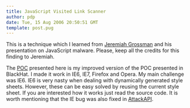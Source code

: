 ```yaml
---
title: JavaScript Visited Link Scanner
author: pdp
date: Tue, 15 Aug 2006 20:50:51 GMT
template: post.pug
---
```


This is a technique which I learned from [Jeremiah Grossman](http://jeremiahgrossman.blogspot.com/) and his presentation on JavaScript malware. Please, keep all the credits for this finding to Jeremiah.

The [POC](/files/2006/08/visitedlinkscanner.js) presented here is my improved version of the POC presented in BlackHat. I made it work in IE6, IE7, Firefox and Opera. My main challenge was IE6. IE6 is very nasty when dealing with dynamically generated style sheets. However, these can be easy solved by reusing the current style sheet. If you are interested how it works just read the source code. It is worth mentioning that the IE bug was also fixed in [AttackAPI](/blog/attackapi).
